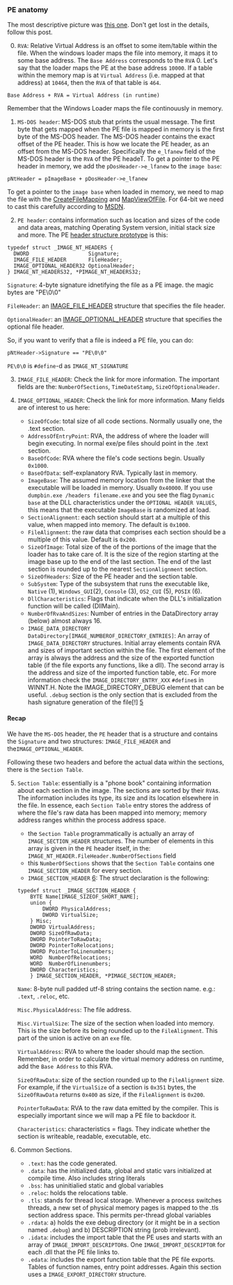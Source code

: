 ### PE anatomy
The most descriptive picture was [this one][0]. Don't get lost in the details,
follow this post.

0. `RVA`: Relative Virtual Address is an offset to some item/table within the
file. When the windows loader maps the file into memory, it maps it to some base
address. The `Base Address` corresponds to the `RVA` 0. Let's say that the loader
maps the PE at the base address `10000`. If a table within the memory map is at
`Virtual Address` (i.e. mapped at that address) at `10464`, then the `RVA` of that
table is `464`.

`Base Address + RVA = Virtual Address (in runtime)`

Remember that the Windows Loader maps the file continouusly in memory.

1. `MS-DOS header`: MS-DOS stub that prints the usual message. The first byte that
gets mapped when the PE file is mapped in memory is the first byte of the MS-DOS
header. The MS-DOS header contains the exact offset of the PE header. This is
how we locate the PE header, as an offset from the MS-DOS header. Specifically
the `e_lfanew` field of the MS-DOS header is the `RVA` of the PE headeT.
To get a pointer to the PE header in memory, we add the `pDosHeader->e_lfanew` 
to the `image base`:

`pNtHeader = pImageBase + pDosHeader->e_lfanew`

To get a pointer to the `image base` when loaded in memory, we need to map the
file with the [CreateFileMapping][2] and [MapViewOfFile][3]. For 64-bit we need
to cast this carefully according to [MSDN][4].

2. `PE header`: contains information such as location and sizes of the code and
data areas, matching Operating System version, initial stack size and more.
The PE [header structure prototype][1] is this:
```
typedef struct _IMAGE_NT_HEADERS {
  DWORD                   Signature;
  IMAGE_FILE_HEADER       FileHeader;
  IMAGE_OPTIONAL_HEADER32 OptionalHeader;
} IMAGE_NT_HEADERS32, *PIMAGE_NT_HEADERS32;
```

`Signature`: 4-byte signature idnetifying the file as a PE image. the magic
bytes are "PE\0\0"

`FileHeader`: an [IMAGE_FILE_HEADER] structure that specifies the file header.

`OptionalHeader`: an [IMAGE_OPTIONAL_HEADER] structure that specifies the
optional file header.

So, if you want to verify that a file is indeed a PE file, you can do:

`pNtHeader->Signature == "PE\0\0"`

`PE\0\0` is `#define`-d as `IMAGE_NT_SIGNATURE`

3. `IMAGE_FILE_HEADER`: Check the link for more information. The important
fields are the: `NumberOfSections`, `TimeDateStamp`, `SizeOfOptionalHeader`.

4. `IMAGE_OPTIONAL_HEADER`: Check the link for more information. Many fields are
of interest to us here:
    * `SizeOfCode`: total size of all code sections. Normally usually one, the
    .text section.
    * `AddressOfEntryPoint`: RVA, the address of where the loader will begin
    executing. In normal exe/pe files should point in the .text section.
    * `BaseOfCode`: RVA where the file's code sections begin. Usually `0x1000`.
    * `BaseOfData`: self-explanatory RVA. Typically last in memory.
    * `ImageBase`: The assumed memory location from the linker that the
    executable will be loaded in memory. Usually `0x40000`. If you use
    `dumpbin.exe /headers filename.exe` and you see the flag `Dynamic base` at
    the DLL characteristics under the `OPTIONAL HEADER VALUES`, this means that
    the executable `ImageBase` is randomized at load.
    * `SectionAlignment`: each section should start at a multiple of this value,
    when mapped into memory. The default is `0x1000`.
    * `FileAlignment`: the raw data that comprises each section should be a
    multiple of this value. Default is `0x200`.
    * `SizeOfImage`: Total size of the of the portions of the image that the
    loader has to take care of. It is the size of the region starting at the
    image base up to the end of the last section. The end of the last section is
    rounded up to the nearest `SectionAlignment` section.
    * `SizeOfHeaders`: Size of the PE header and the section table.
    * `SubSystem`: Type of the subsystem that runs the executable like, `Native`
    (1), `Windows_GUI`(2), `Console` (3), `OS2_CUI` (5), `POSIX` (6).
    * `DllCharacteristics`: Flags that indicate when the DLL's initialization
    function will be called (DllMain).
    * `NumberOfRvaAndSizes`: Number of entries in the DataDirectory array
    (below) almost always 16.
    * `IMAGE_DATA_DIRECTORY DataDirectory[IMAGE_NUMBEROF_DIRECTORY_ENTRIES]`: An
    array of `IMAGE_DATA_DIRECTORY` structures. Initial array elements contain RVA
    and sizes of important section within the file. The first element of the
    array is always the address and the size of the exported function table (if
    the file exports any functions, like a dll). The second array is the address
    and size of the imported function table, etc. For more information check the
    `IMAGE_DIRECTORY_ENTRY_XXX` `#define`s in WINNT.H. Note the
    IMAGE_DIRECTORY_DEBUG element that can be useful. `.debug` section is the only
    section that is excluded from the hash signature generation of the file[!] [5]

#### Recap
We have the `MS-DOS` header, the `PE` header that is a structure and contains the 
`Signature` and two structures: `IMAGE_FILE_HEADER` and
the`IMAGE_OPTIONAL_HEADER`.

Following these two headers and before the actual data within the sections,
there is the `Section Table`.

5. `Section Table`: essentially is a "phone book" containing information about
each section in the image. The sections are sorted by their `RVA`s. The
information includes its type, its size and its location elsewhere in the file.
In essence, each `Section Table` entry stores the address of where the file's
raw data has been mapped into memory; memory address ranges whithin the process
address space.
    * the `Section Table` programmatically is actually an array of
    `IMAGE_SECTION_HEADER` structures. The number of elements in this array is
    given in the `PE` header itself, in the:
    `IMAGE_NT_HEADER.FileHeader.NumberOfSections` field
    * this `NumberOfSections` shows that the `Section Table` contains one
    `IMAGE_SECTION_HEADER` for every section.
    * `IMAGE_SECTION_HEADER` [6]: The struct declaration is the following:
    
    ```
    typedef struct _IMAGE_SECTION_HEADER {
        BYTE Name[IMAGE_SIZEOF_SHORT_NAME];
        union {
            DWORD PhysicalAddress;
            DWORD VirtualSize;
        } Misc;
        DWORD VirtualAddress;
        DWORD SizeOfRawData;
        DWORD PointerToRawData;
        DWORD PointerToRelocations;
        DWORD PointerToLinenumbers;
        WORD  NumberOfRelocations;
        WORD  NumberOfLinenumbers;
        DWORD Characteristics;
        } IMAGE_SECTION_HEADER, *PIMAGE_SECTION_HEADER;
    ``` 
    
    `Name`: 8-byte null padded utf-8 string contains the section name. e.g.:
    `.text`, `.reloc`, etc.
    
    `Misc.PhysicalAddress`: The file address.

    `Misc.VirtualSize`: The size of the section when loaded into memory. This is
    the size before its being rounded up to the `FileAlignment`. This part of
    the union is active on an `exe` file.

    `VirtualAddress`: RVA to where the loader should map the section. Remember,
    in order to calculate the virtual memory address on runtime, add the `Base
    Address` to this RVA.

    `SizeOfRawData`: size of the section rounded up to the `FileAlignment` size.
    For example, if the `VirtualSize` of a section is `0x351` bytes, the
    `SizeOfRawData` returns `0x400` as size, if the `FileAlignment` is `0x200`.

    `PointerToRawData`: RVA to the raw data emitted by the compiler. This is
    especially important since we will map a PE file to backdoor it.

    `Characteristics`: characteristics = flags. They indicate whether the
    section is writeable, readable, executable, etc.

6. Common Sections.
    * `.text`: has the code generated.
    * `.data`: has the initialized data, global and static vars initialized at
    compile time. Also includes string literals
    * `.bss`: has uninitialied static and global variables
    * `.reloc`: holds the relocations table.
    * `.tls`: stands for thread local storage. Whenever a process switches
    threads, a new set of physical memory pages is mapped to the .tls section
    address space. This permits per-thread global variables
    * `.rdata`: a) holds the exe debug directory (or it might be in a section
    named `.debug`) and b) DESCRIPTION string (prob irrelevant). 
    * `.idata`: includes the import table that the PE uses and starts with an
    array of `IMAGE_IMPORT_DESCRIPTOR`s. One `IMAGE_IMPORT_DESCRIPTOR` for each
    .dll that the PE file links to.
    * `.edata`: includes the export function table that the PE file exports.
    Tables of function names, entry point addresses. Again this section uses a 
    `IMAGE_EXPORT_DIRECTORY` structure.
    


[0]: https://upload.wikimedia.org/wikipedia/commons/1/1b/Portable_Executable_32_bit_Structure_in_SVG_fixed.svg
[1]: https://docs.microsoft.com/en-gb/windows/desktop/api/winnt/ns-winnt-_image_nt_headers (IMAGE_NT_HEADERS)
[IMAGE_FILE_HEADER]: https://docs.microsoft.com/en-gb/windows/desktop/api/winnt/ns-winnt-_image_file_header
[IMAGE_OPTIONAL_HEADER]: https://docs.microsoft.com/en-gb/windows/desktop/api/winnt/ns-winnt-_image_optional_header
[2]: https://docs.microsoft.com/en-us/windows/desktop/api/winbase/nf-winbase-createfilemappinga
[3]: https://docs.microsoft.com/en-us/windows/desktop/api/memoryapi/nf-memoryapi-mapviewoffile
[4]: https://docs.microsoft.com/en-us/windows/desktop/winprog64/rules-for-using-pointers
[5]: https://docs.microsoft.com/en-us/windows/desktop/debug/pe-format#the-debug-section
[6]: https://docs.microsoft.com/en-us/windows/desktop/api/winnt/ns-winnt-_image_section_header
[7]: https://docs.microsoft.com/en-us/previous-versions/ms809762(v=msdn.10)#the-section-table
